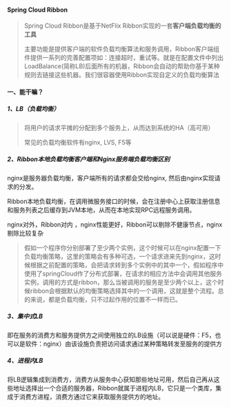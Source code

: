 #### Spring Cloud Ribbon

> Spring Cloud Ribbon是基于NetFlix Ribbon实现的一套**客户端负载均衡的工具**
>
> 主要功能是提供客户端的软件负载均衡算法和服务调用，Ribbon客户端组件提供一系列的完善配置项如：连接超时，重试等。就是在配置文件中列出LoadBalance(简称LB)后面所有的机器，Ribbon会自动的帮助你基于某种规则去链接这些机器。我们很容器使用Ribbon实现自定义的负载均衡算法





#### 一、能干嘛？

##### 1、LB（负载均衡）

> 将用户的请求平摊的分配到多个服务上，从而达到系统的HA（高可用）
>
> 常见的负载均衡软件有nginx, LVS, F5等

##### 2、Ribbon本地负载均衡客户端和Nginx服务端负载均衡区别

nginx是服务器负载均衡，客户端所有的请求都会交给nginx, 然后由nginx实现请求的分发。

Ribbon本地负载均衡，在调用微服务接口的时候，会在注册中心上获取注册信息和服务列表之后缓存到JVM本地，从而在本地实现RPC远程服务调用。

nginx对外，Ribbon对内 ，nginx性能更好，Ribbon可以剔除不健康节点，nginx剔除比较复杂

> 假如一个程序你分别部署了至少两个实例，这个时候可以在nginx配置一下负载均衡策略，这里的策略会有多种可选，一个请求进来先到nginx，这时候根据之前配置的策略，会把请求转到多个实例中的其中一个，假如程序中使用了springCloud作了分布式部署，在请求的相应方法中会调用其他服务实例，调用的方式是ribbon，那么当被调用的服务是至少两个以上，这个时候ribbon会根据默认的均衡策略选择其中的一个调用，这就是整个流程。总的来说，都是负载均衡，只不过起作用的位置不一样而已。

##### 3、集中式LB

即在服务的消费方和服务提供方之间使用独立的LB设施（可以说是硬件：F5，也可以是软件：nginx）由该设施负责把访问请求通过某种策略转发至服务的提供方

##### 4、进程内LB

将LB逻辑集成到消费方，消费方从服务中心获知那些地址可用，然后自己再从这些地址选择出一个合适的服务器，Ribbon就属于进程内LB，它只是一个类库，集成于消费方进程，消费方通过它来获取服务提供方的地址。

